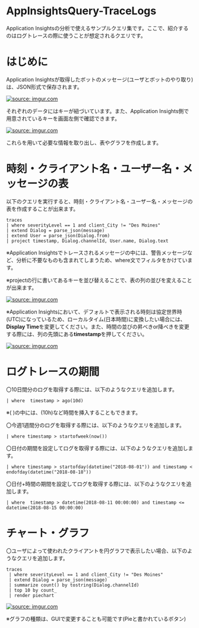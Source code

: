 # AppInsightsQuery-TraceLogs
Application Insightsの分析で使えるサンプルクエリ集です。ここで、紹介するのはログトレースの際に使うことが想定されるクエリです。

# はじめに
Application Insightsが取得したボットのメッセージ(ユーザとボットのやり取り)は、JSON形式で保存されます。

<a href="https://imgur.com/Yxbz223"><img src="https://i.imgur.com/Yxbz223.png" title="source: imgur.com" /></a>

それぞれのデータにはキーが紐づいています。また、Application Insights側で用意されているキーを画面左側で確認できます。

<a href="https://imgur.com/XxQo978"><img src="https://i.imgur.com/XxQo978.png" title="source: imgur.com" /></a>

これらを用いて必要な情報を取り出し、表やグラフを作成します。

# 時刻・クライアント名・ユーザー名・メッセージの表

以下のクエリを実行すると、時刻・クライアント名・ユーザー名・メッセージの表を作成することが出来ます。

```
traces
| where severityLevel == 1 and client_City != "Des Moines" 
| extend Dialog = parse_json(message) 
| extend User = parse_json(Dialog.from) 
| project timestamp, Dialog.channelId, User.name, Dialog.text
```
※Application Insightsでトレースされるメッセージの中には、警告メッセージなど、分析に不要なものも含まれてしまうため、where文でフィルタをかけています。

※projectの行に書いてあるキーを並び替えることで、表の列の並びを変えることが出来ます。

<a href="https://imgur.com/KNv7gXQ"><img src="https://i.imgur.com/KNv7gXQ.png" title="source: imgur.com" /></a>

※Application Insightsにおいて、デフォルトで表示される時刻は協定世界時(UTC)になっているため、ローカルタイム(日本時間)に変換したい場合には、**Display Time**を変更してください。また、時間の並びの昇べきor降べきを変更する際には、列の先頭にある**timestamp**を押してください。

<a href="https://imgur.com/6xaMKJI"><img src="https://i.imgur.com/6xaMKJI.png" title="source: imgur.com" /></a>

# ログトレースの期間

〇10日間分のログを取得する際には、以下のようなクエリを追加します。

```
| where  timestamp > ago(10d) 
```

※( )の中には、(10h)など時間を挿入することもできます。

〇今週1週間分のログを取得する際には、以下のようなクエリを追加します。

```
| where timestamp > startofweek(now())
```

〇日付の期間を設定してログを取得する際には、以下のようなクエリを追加します。

```
| where timestamp > startofday(datetime("2018-08-01")) and timestamp < endofday(datetime("2018-08-18"))
```

〇日付+時間の期間を設定してログを取得する際には、以下のようなクエリを追加します。

```
| where  timestamp > datetime(2018-08-11 00:00:00) and timestamp <= datetime(2018-08-15 00:00:00)
```

# チャート・グラフ

〇ユーザによって使われたクライアントを円グラフで表示したい場合、以下のようなクエリを追加します。

```
traces
 | where severityLevel == 1 and client_City != "Des Moines" 
 | extend Dialog = parse_json(message)
 | summarize count() by tostring(Dialog.channelId)
 | top 10 by count_ 
 | render piechart
```

<a href="https://imgur.com/9gMNOz6"><img src="https://i.imgur.com/9gMNOz6.png" title="source: imgur.com" /></a>

※グラフの種類は、GUIで変更することも可能です(Pieと書かれているボタン)

